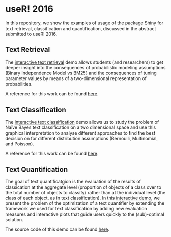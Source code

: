 # useR! 2016
In this repository, we show the examples of usage of the package Shiny for text retrieval, classification and quantification, discussed in the abstract submitted to useR! 2016.

## Text Retrieval
The [interactive text retrieval](https://gmdn.shinyapps.io/shinyRF04/) demo allows students (and researchers) to get deeper insight into the consequences of probabilistic modeling assumptions (Binary Independence Model vs BM25) and the consequences of tuning parameter values by means of a two-dimensional representation of probabilities.

A reference for this work can be found [here](http://dx.doi.org/10.1145/2766462.2767867).

## Text Classification
The [interactive text classification](https://gmdn.shinyapps.io/shinyK/) demo allows us to study the problem of Naïve Bayes text classification on a two dimensional space and use this graphical interpretation to analyse different approaches to find the best decision on for different distribution assumptions (Bernoulli, Multinomial, and Poisson).

A reference for this work can be found [here](http://dx.doi.org/10.1016/j.ipm.2014.04.008).

## Text Quantification
The goal of text quantificatgion is the evaluation of the results of classication at the aggregate level (proportion of objects of a class over to the total number of objects to classify) rather than at the individual level (the class of each object, as in text classification).
In this [interactive demo](https://gmdn.shinyapps.io/TextQuantification/), we present the problem of the optimization
of a text quantifier by extending the framework we used for text classification by adding new evaluation measures and interactive plots that guide users quickly to the (sub)-optimal solution.

The source code of this demo can be found [here](https://github.com/gmdn/TextQuantification).

